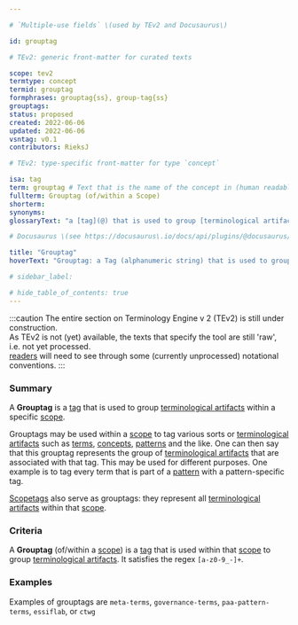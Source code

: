 ```yaml
---

# `Multiple-use fields` \(used by TEv2 and Docusaurus\)

id: grouptag

# TEv2: generic front-matter for curated texts

scope: tev2
termtype: concept
termid: grouptag
formphrases: grouptag{ss}, group-tag{ss}
grouptags:
status: proposed
created: 2022-06-06
updated: 2022-06-06
vsntag: v0.1
contributors: RieksJ

# TEv2: type-specific front-matter for type `concept`

isa: tag
term: grouptag # Text that is the name of the concept in (human readable) texts.
fullterm: Grouptag (of/within a Scope)
shorterm:
synonyms:
glossaryText: "a [tag](@) that is used to group [terminological artifacts](@) within a specific [scope](@)."

# Docusaurus \(see https://docusaurus\.io/docs/api/plugins/@docusaurus/plugin-content-docs#markdown-front-matter\):

title: "Grouptag"
hoverText: "Grouptag: a Tag (alphanumeric string) that is used to group Terminological Artifacts within a specific Scope."

# sidebar_label:

# hide_table_of_contents: true
---
```


:::caution
The entire section on Terminology Engine v 2 (TEv2) is still under construction.<br/>
As TEv2 is not (yet) available, the texts that specify the tool are still 'raw', i.e. not yet
processed.<br/>[readers](@) will need to see through some (currently unprocessed) notational
conventions.
:::

### Summary

A **Grouptag** is a [tag](@) that is used to group [terminological artifacts](@) within a
specific [scope](@).

Grouptags may be used within a [scope](@) to tag various sorts or [terminological artifacts](@) such
as [terms](@), [concepts](@), [patterns](@) and the like. One can then say that this grouptag
represents the group of [terminological artifacts](@) that are associated with that tag. This may be
used for different purposes. One example is to tag every term that is part of a [pattern](@) with a
pattern-specific tag.

[Scopetags](@) also serve as grouptags: they represent all [terminological artifacts](@) within
that [scope](@).

### Criteria

A **Grouptag** (of/within a [scope](@)) is a [tag](@) that is used within that [scope](@) to
group [terminological artifacts](@). It satisfies the regex `[a-z0-9_-]+`.

### Examples

Examples of grouptags are `meta-terms`, `governance-terms`, `paa-pattern-terms`, `essiflab`,
or `ctwg`
